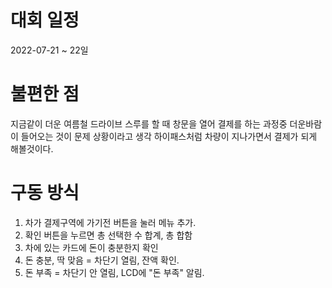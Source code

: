 # 대회 일정
2022-07-21 ~ 22일

# 불편한 점
지금같이 더운 여름철 드라이브 스루를 할 때 창문을 열어 결제를 하는 과정중 더운바람이 들어오는 것이 문제 상황이라고 생각
하이패스처럼 차량이 지나가면서 결제가 되게 해볼것이다.

# 구동 방식
1. 차가 결제구역에 가기전 버튼을 눌러 메뉴 추가.
2. 확인 버튼을 누르면 총 선택한 수 합계, 총 합함
3. 차에 있는 카드에 돈이 충분한지 확인
4. 돈 충분, 딱 맞음 = 차단기 열림, 잔액 확인.
5. 돈 부족 = 차단기 안 열림, LCD에 "돈 부족" 알림.
